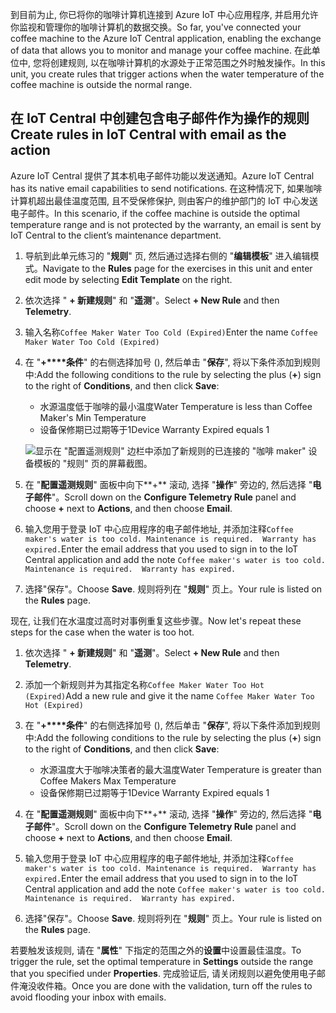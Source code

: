 <span data-ttu-id="0f239-101">到目前为止, 你已将你的咖啡计算机连接到 Azure IoT 中心应用程序, 并启用允许你监视和管理你的咖啡计算机的数据交换。</span><span class="sxs-lookup"><span data-stu-id="0f239-101">So far, you've connected your coffee machine to the Azure IoT Central application, enabling the exchange of data that allows you to monitor and manage your coffee machine.</span></span> <span data-ttu-id="0f239-102">在此单位中, 您将创建规则, 以在咖啡计算机的水源处于正常范围之外时触发操作。</span><span class="sxs-lookup"><span data-stu-id="0f239-102">In this unit, you create rules that trigger actions when the water temperature of the coffee machine is outside the normal range.</span></span> 

## <a name="create-rules-in-iot-central-with-email-as-the-action"></a><span data-ttu-id="0f239-103">在 IoT Central 中创建包含电子邮件作为操作的规则</span><span class="sxs-lookup"><span data-stu-id="0f239-103">Create rules in IoT Central with email as the action</span></span>

<span data-ttu-id="0f239-104">Azure IoT Central 提供了其本机电子邮件功能以发送通知。</span><span class="sxs-lookup"><span data-stu-id="0f239-104">Azure IoT Central has its native email capabilities to send notifications.</span></span> <span data-ttu-id="0f239-105">在这种情况下, 如果咖啡计算机超出最佳温度范围, 且不受保修保护, 则由客户的维护部门的 IoT 中心发送电子邮件。</span><span class="sxs-lookup"><span data-stu-id="0f239-105">In this scenario, if the coffee machine is outside the optimal temperature range and is not protected by the warranty, an email is sent by IoT Central to the client’s maintenance department.</span></span>

1. <span data-ttu-id="0f239-106">导航到此单元练习的 "**规则**" 页, 然后通过选择右侧的 "**编辑模板**" 进入编辑模式。</span><span class="sxs-lookup"><span data-stu-id="0f239-106">Navigate to the **Rules** page for the exercises in this unit and enter edit mode by selecting **Edit Template** on the right.</span></span> 
1. <span data-ttu-id="0f239-107">依次选择 " **+ 新建规则**" 和 "**遥测**"。</span><span class="sxs-lookup"><span data-stu-id="0f239-107">Select **+ New Rule** and then **Telemetry**.</span></span> 

1. <span data-ttu-id="0f239-108">输入名称`Coffee Maker Water Too Cold (Expired)`</span><span class="sxs-lookup"><span data-stu-id="0f239-108">Enter the name `Coffee Maker Water Too Cold (Expired)`</span></span>

1. <span data-ttu-id="0f239-109">在 "**+\*\*\*\*条件**" 的右侧选择加号 (), 然后单击 "**保存**", 将以下条件添加到规则中:</span><span class="sxs-lookup"><span data-stu-id="0f239-109">Add the following conditions to the rule by selecting the plus (**+**) sign to the right of **Conditions**, and then click **Save**:</span></span>      
    - <span data-ttu-id="0f239-110">水源温度低于咖啡的最小温度</span><span class="sxs-lookup"><span data-stu-id="0f239-110">Water Temperature is less than Coffee Maker's Min Temperature</span></span>
    - <span data-ttu-id="0f239-111">设备保修期已过期等于1</span><span class="sxs-lookup"><span data-stu-id="0f239-111">Device Warranty Expired equals 1</span></span>

    ![显示在 "配置遥测规则" 边栏中添加了新规则的已连接的 "咖啡 maker" 设备模板的 "规则" 页的屏幕截图。](../media/5-flow-a.png)

1. <span data-ttu-id="0f239-113">在 "**配置遥测规则**" 面板中向下**+** 滚动, 选择 "**操作**" 旁边的, 然后选择 "**电子邮件**"。</span><span class="sxs-lookup"><span data-stu-id="0f239-113">Scroll down on the **Configure Telemetry Rule** panel and choose **+** next to **Actions**, and then choose **Email**.</span></span>

1. <span data-ttu-id="0f239-114">输入您用于登录 IoT 中心应用程序的电子邮件地址, 并添加注释`Coffee maker's water is too cold. Maintenance is required.  Warranty has expired.`</span><span class="sxs-lookup"><span data-stu-id="0f239-114">Enter the email address that you used to sign in to the IoT Central application and add the note `Coffee maker's water is too cold. Maintenance is required.  Warranty has expired.`</span></span>

1. <span data-ttu-id="0f239-115">选择"保存"。</span><span class="sxs-lookup"><span data-stu-id="0f239-115">Choose **Save**.</span></span> <span data-ttu-id="0f239-116">规则将列在 "**规则**" 页上。</span><span class="sxs-lookup"><span data-stu-id="0f239-116">Your rule is listed on the **Rules** page.</span></span>

<span data-ttu-id="0f239-117">现在, 让我们在水温度过高时对事例重复这些步骤。</span><span class="sxs-lookup"><span data-stu-id="0f239-117">Now let's repeat these steps for the case when the water is too hot.</span></span> 

1. <span data-ttu-id="0f239-118">依次选择 " **+ 新建规则**" 和 "**遥测**"。</span><span class="sxs-lookup"><span data-stu-id="0f239-118">Select **+ New Rule** and then **Telemetry**.</span></span>

1. <span data-ttu-id="0f239-119">添加一个新规则并为其指定名称`Coffee Maker Water Too Hot (Expired)`</span><span class="sxs-lookup"><span data-stu-id="0f239-119">Add a new rule and give it the name `Coffee Maker Water Too Hot (Expired)`</span></span>

1. <span data-ttu-id="0f239-120">在 "**+\*\*\*\*条件**" 的右侧选择加号 (), 然后单击 "**保存**", 将以下条件添加到规则中:</span><span class="sxs-lookup"><span data-stu-id="0f239-120">Add the following conditions to the rule by selecting the plus (**+**) sign to the right of **Conditions**, and then click **Save**:</span></span>      
    - <span data-ttu-id="0f239-121">水源温度大于咖啡决策者的最大温度</span><span class="sxs-lookup"><span data-stu-id="0f239-121">Water Temperature is greater than Coffee Makers Max Temperature</span></span>
    - <span data-ttu-id="0f239-122">设备保修期已过期等于1</span><span class="sxs-lookup"><span data-stu-id="0f239-122">Device Warranty Expired equals 1</span></span>

1. <span data-ttu-id="0f239-123">在 "**配置遥测规则**" 面板中向下**+** 滚动, 选择 "**操作**" 旁边的, 然后选择 "**电子邮件**"。</span><span class="sxs-lookup"><span data-stu-id="0f239-123">Scroll down on the **Configure Telemetry Rule** panel and choose **+** next to **Actions**, and then choose **Email**.</span></span>

1. <span data-ttu-id="0f239-124">输入您用于登录 IoT 中心应用程序的电子邮件地址, 并添加注释`Coffee maker's water is too cold. Maintenance is required.  Warranty has expired.`</span><span class="sxs-lookup"><span data-stu-id="0f239-124">Enter the email address that you used to sign in to the IoT Central application and add the note `Coffee maker's water is too cold. Maintenance is required.  Warranty has expired.`</span></span>

1. <span data-ttu-id="0f239-125">选择"保存"。</span><span class="sxs-lookup"><span data-stu-id="0f239-125">Choose **Save**.</span></span> <span data-ttu-id="0f239-126">规则将列在 "**规则**" 页上。</span><span class="sxs-lookup"><span data-stu-id="0f239-126">Your rule is listed on the **Rules** page.</span></span>

<span data-ttu-id="0f239-127">若要触发该规则, 请在 "**属性**" 下指定的范围之外的**设置**中设置最佳温度。</span><span class="sxs-lookup"><span data-stu-id="0f239-127">To trigger the rule, set the optimal temperature in **Settings** outside the range that you specified under **Properties**.</span></span> <span data-ttu-id="0f239-128">完成验证后, 请关闭规则以避免使用电子邮件淹没收件箱。</span><span class="sxs-lookup"><span data-stu-id="0f239-128">Once you are done with the validation, turn off the rules to avoid flooding your inbox with emails.</span></span>